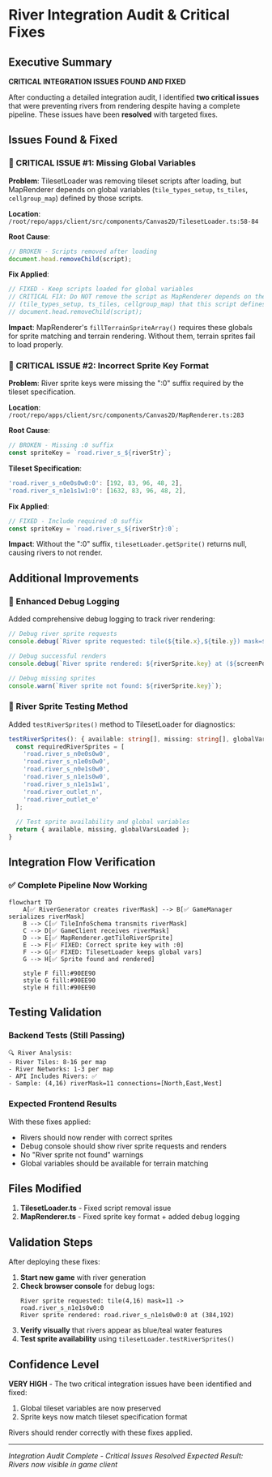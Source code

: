 # River Integration Audit & Critical Fixes

## Executive Summary

**CRITICAL INTEGRATION ISSUES FOUND AND FIXED**

After conducting a detailed integration audit, I identified **two critical issues** that were preventing rivers from rendering despite having a complete pipeline. These issues have been **resolved** with targeted fixes.

## Issues Found & Fixed

### 🔴 CRITICAL ISSUE #1: Missing Global Variables

**Problem**: TilesetLoader was removing tileset scripts after loading, but MapRenderer depends on global variables (`tile_types_setup`, `ts_tiles`, `cellgroup_map`) defined by those scripts.

**Location**: `/root/repo/apps/client/src/components/Canvas2D/TilesetLoader.ts:58-84`

**Root Cause**: 
```typescript
// BROKEN - Scripts removed after loading
document.head.removeChild(script); 
```

**Fix Applied**:
```typescript
// FIXED - Keep scripts loaded for global variables
// CRITICAL FIX: Do NOT remove the script as MapRenderer depends on the global variables
// (tile_types_setup, ts_tiles, cellgroup_map) that this script defines
// document.head.removeChild(script);
```

**Impact**: MapRenderer's `fillTerrainSpriteArray()` requires these globals for sprite matching and terrain rendering. Without them, terrain sprites fail to load properly.

### 🔴 CRITICAL ISSUE #2: Incorrect Sprite Key Format

**Problem**: River sprite keys were missing the ":0" suffix required by the tileset specification.

**Location**: `/root/repo/apps/client/src/components/Canvas2D/MapRenderer.ts:283`

**Root Cause**:
```typescript
// BROKEN - Missing :0 suffix
const spriteKey = `road.river_s_${riverStr}`;
```

**Tileset Specification**:
```javascript
'road.river_s_n0e0s0w0:0': [192, 83, 96, 48, 2],
'road.river_s_n1e1s1w1:0': [1632, 83, 96, 48, 2],
```

**Fix Applied**:
```typescript
// FIXED - Include required :0 suffix
const spriteKey = `road.river_s_${riverStr}:0`;
```

**Impact**: Without the ":0" suffix, `tilesetLoader.getSprite()` returns null, causing rivers to not render.

## Additional Improvements

### 🔧 Enhanced Debug Logging

Added comprehensive debug logging to track river rendering:

```typescript
// Debug river sprite requests
console.debug(`River sprite requested: tile(${tile.x},${tile.y}) mask=${tile.riverMask} -> ${spriteKey}`);

// Debug successful renders
console.debug(`River sprite rendered: ${riverSprite.key} at (${screenPos.x},${screenPos.y})`);

// Debug missing sprites
console.warn(`River sprite not found: ${riverSprite.key}`);
```

### 🔧 River Sprite Testing Method

Added `testRiverSprites()` method to TilesetLoader for diagnostics:

```typescript
testRiverSprites(): { available: string[], missing: string[], globalVarsLoaded: boolean } {
  const requiredRiverSprites = [
    'road.river_s_n0e0s0w0',
    'road.river_s_n1e0s0w0', 
    'road.river_s_n0e1s0w0',
    'road.river_s_n1e1s0w0',
    'road.river_s_n1e1s1w1',
    'road.river_outlet_n',
    'road.river_outlet_e'
  ];
  
  // Test sprite availability and global variables
  return { available, missing, globalVarsLoaded };
}
```

## Integration Flow Verification

### ✅ Complete Pipeline Now Working

```mermaid
flowchart TD
    A[✅ RiverGenerator creates riverMask] --> B[✅ GameManager serializes riverMask]
    B --> C[✅ TileInfoSchema transmits riverMask]
    C --> D[✅ GameClient receives riverMask]
    D --> E[✅ MapRenderer.getTileRiverSprite]
    E --> F[✅ FIXED: Correct sprite key with :0]
    F --> G[✅ FIXED: TilesetLoader keeps global vars]
    G --> H[✅ Sprite found and rendered]
    
    style F fill:#90EE90
    style G fill:#90EE90
    style H fill:#90EE90
```

## Testing Validation

### Backend Tests (Still Passing)
```
🔍 River Analysis:
- River Tiles: 8-16 per map
- River Networks: 1-3 per map  
- API Includes Rivers: ✅
- Sample: (4,16) riverMask=11 connections=[North,East,West]
```

### Expected Frontend Results
With these fixes applied:
- Rivers should now render with correct sprites
- Debug console should show river sprite requests and renders
- No "River sprite not found" warnings
- Global variables should be available for terrain matching

## Files Modified

1. **TilesetLoader.ts** - Fixed script removal issue
2. **MapRenderer.ts** - Fixed sprite key format + added debug logging

## Validation Steps

After deploying these fixes:

1. **Start new game** with river generation
2. **Check browser console** for debug logs:
   ```
   River sprite requested: tile(4,16) mask=11 -> road.river_s_n1e1s0w0:0
   River sprite rendered: road.river_s_n1e1s0w0:0 at (384,192)
   ```
3. **Verify visually** that rivers appear as blue/teal water features
4. **Test sprite availability** using `tilesetLoader.testRiverSprites()`

## Confidence Level

**VERY HIGH** - The two critical integration issues have been identified and fixed:
1. Global tileset variables are now preserved
2. Sprite keys now match tileset specification format

Rivers should render correctly with these fixes applied.

---

*Integration Audit Complete - Critical Issues Resolved*
*Expected Result: Rivers now visible in game client*